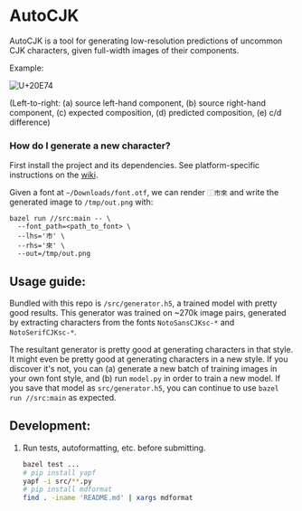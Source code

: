 # AutoCJK

AutoCJK is a tool for generating low-resolution predictions of uncommon CJK
characters, given full-width images of their components.

Example:

![U+20E74](docs/images/0x134772.png)

(Left-to-right: (a) source left-hand component, (b) source right-hand component,
(c) expected composition, (d) predicted composition, (e) c/d difference)

### How do I generate a new character?

First install the project and its dependencies. See platform-specific instructions
on the [wiki](https://github.com/google/autocjk/wiki).

Given a font at `~/Downloads/font.otf`, we can render `⿰市來` and
write the generated image to `/tmp/out.png` with:

```
bazel run //src:main -- \
  --font_path=<path_to_font> \
  --lhs='市' \
  --rhs='來' \
  --out=/tmp/out.png
```

## Usage guide:

Bundled with this repo is `/src/generator.h5`, a trained model with pretty good
results. This generator was trained on ~270k image pairs, generated by
extracting characters from the fonts `NotoSansCJKsc-*` and `NotoSerifCJKsc-*`.

The resultant generator is pretty good at generating characters in that style.
It might even be pretty good at generating characters in a new style. If you
discover it's not, you can (a) generate a new batch of training images in your
own font style, and (b) run `model.py` in order to train a new model. If you
save that model as `src/generator.h5`, you can continue to use `bazel run //src:main` as expected.

## Development:

1. Run tests, autoformatting, etc. before submitting.

   ```bash
   bazel test ...
   # pip install yapf
   yapf -i src/**.py
   # pip install mdformat
   find . -iname 'README.md' | xargs mdformat
   ```

